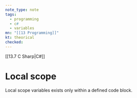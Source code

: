 ```yaml
---
note_type: note
tags:
  - programming
  - c#
  - variables
mn: "[[13 Programming]]"
kt: theorical
checked: 
---
```

[[13.7 C Sharp|C#]]

# Local scope
Local scope variables exists only within a defined code block. 